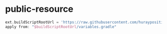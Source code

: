 # public-resource

``` gradle
ext.buildScriptRootUrl = 'https://raw.githubusercontent.com/huraypositive/public-resource/main/gradle'
apply from: "$buildScriptRootUrl/variables.gradle"
```
